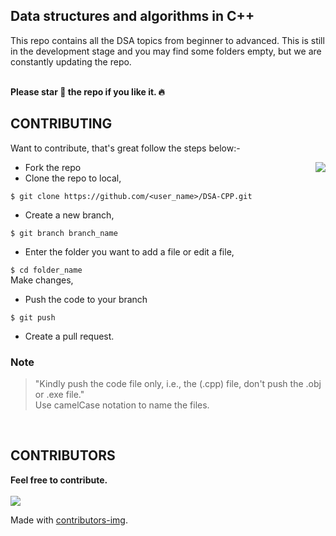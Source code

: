 ## Data structures and algorithms in C++

This repo contains all the DSA topics from beginner to advanced.
This is still in the development stage and you may find some folders empty, but we are constantly updating the repo.

<br/>
<strong>Please star 🌟 the repo if you like it. 🔥 </strong>
<br/>

## CONTRIBUTING

Want to contribute, that's great follow the steps below:-

<!-- ![happy-birthday-thumbs-up](https://user-images.githubusercontent.com/60145485/135708685-73914e01-b97e-4818-91eb-a09ee2147827.gif) -->
<img align="right" src="https://user-images.githubusercontent.com/60145485/135708685-73914e01-b97e-4818-91eb-a09ee2147827.gif">

- Fork the repo
- Clone the repo to local,

`$ git clone https://github.com/<user_name>/DSA-CPP.git`

- Create a new branch,

`$ git branch branch_name`

- Enter the folder you want to add a file or edit a file,

`$ cd folder_name` </br>
Make changes,

- Push the code to your branch

`$ git push`

- Create a pull request.

### Note

> "Kindly push the code file only, i.e., the (.cpp) file, don't push the .obj or .exe file." <br/>
> Use camelCase notation to name the files.

<br/>

## CONTRIBUTORS

<strong> Feel free to contribute. </strong>
<br/><br/>
<a href="https://github.com/aniketnegii/DSA-CPP/graphs/contributors">
<img src="https://contrib.rocks/image?repo=aniketnegii/DSA-CPP" />
</a>

Made with [contributors-img](https://contrib.rocks).
